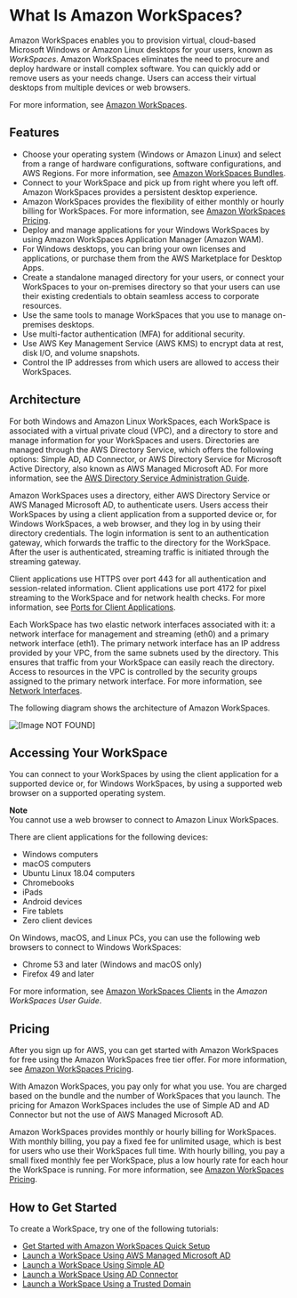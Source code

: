 # What Is Amazon WorkSpaces?<a name="amazon-workspaces"></a>

Amazon WorkSpaces enables you to provision virtual, cloud\-based Microsoft Windows or Amazon Linux desktops for your users, known as *WorkSpaces*\. Amazon WorkSpaces eliminates the need to procure and deploy hardware or install complex software\. You can quickly add or remove users as your needs change\. Users can access their virtual desktops from multiple devices or web browsers\.

For more information, see [Amazon WorkSpaces](https://aws.amazon.com/workspaces/)\.

## Features<a name="features"></a>
+ Choose your operating system \(Windows or Amazon Linux\) and select from a range of hardware configurations, software configurations, and AWS Regions\. For more information, see [Amazon WorkSpaces Bundles](https://aws.amazon.com/workspaces/details/#Amazon_WorkSpaces_Bundles)\.
+ Connect to your WorkSpace and pick up from right where you left off\. Amazon WorkSpaces provides a persistent desktop experience\.
+ Amazon WorkSpaces provides the flexibility of either monthly or hourly billing for WorkSpaces\. For more information, see [Amazon WorkSpaces Pricing](https://aws.amazon.com/workspaces/pricing/)\.
+ Deploy and manage applications for your Windows WorkSpaces by using Amazon WorkSpaces Application Manager \(Amazon WAM\)\.
+ For Windows desktops, you can bring your own licenses and applications, or purchase them from the AWS Marketplace for Desktop Apps\.
+ Create a standalone managed directory for your users, or connect your WorkSpaces to your on\-premises directory so that your users can use their existing credentials to obtain seamless access to corporate resources\.
+ Use the same tools to manage WorkSpaces that you use to manage on\-premises desktops\.
+ Use multi\-factor authentication \(MFA\) for additional security\.
+ Use AWS Key Management Service \(AWS KMS\) to encrypt data at rest, disk I/O, and volume snapshots\.
+ Control the IP addresses from which users are allowed to access their WorkSpaces\.

## Architecture<a name="architecture"></a>

For both Windows and Amazon Linux WorkSpaces, each WorkSpace is associated with a virtual private cloud \(VPC\), and a directory to store and manage information for your WorkSpaces and users\. Directories are managed through the AWS Directory Service, which offers the following options: Simple AD, AD Connector, or AWS Directory Service for Microsoft Active Directory, also known as AWS Managed Microsoft AD\. For more information, see the [AWS Directory Service Administration Guide](https://docs.aws.amazon.com/directoryservice/latest/admin-guide/)\.

Amazon WorkSpaces uses a directory, either AWS Directory Service or AWS Managed Microsoft AD, to authenticate users\. Users access their WorkSpaces by using a client application from a supported device or, for Windows WorkSpaces, a web browser, and they log in by using their directory credentials\. The login information is sent to an authentication gateway, which forwards the traffic to the directory for the WorkSpace\. After the user is authenticated, streaming traffic is initiated through the streaming gateway\.

Client applications use HTTPS over port 443 for all authentication and session\-related information\. Client applications use port 4172 for pixel streaming to the WorkSpace and for network health checks\. For more information, see [Ports for Client Applications](workspaces-port-requirements.md#client-application-ports)\.

Each WorkSpace has two elastic network interfaces associated with it: a network interface for management and streaming \(eth0\) and a primary network interface \(eth1\)\. The primary network interface has an IP address provided by your VPC, from the same subnets used by the directory\. This ensures that traffic from your WorkSpace can easily reach the directory\. Access to resources in the VPC is controlled by the security groups assigned to the primary network interface\. For more information, see [Network Interfaces](workspaces-port-requirements.md#network-interfaces)\.

The following diagram shows the architecture of Amazon WorkSpaces\.

![\[Image NOT FOUND\]](http://docs.aws.amazon.com/workspaces/latest/adminguide/images/architectural_diagram-new.png)

## Accessing Your WorkSpace<a name="devices"></a>

You can connect to your WorkSpaces by using the client application for a supported device or, for Windows WorkSpaces, by using a supported web browser on a supported operating system\.

**Note**  
You cannot use a web browser to connect to Amazon Linux WorkSpaces\.

There are client applications for the following devices:
+ Windows computers
+ macOS computers
+ Ubuntu Linux 18\.04 computers
+ Chromebooks
+ iPads
+ Android devices
+ Fire tablets
+ Zero client devices

On Windows, macOS, and Linux PCs, you can use the following web browsers to connect to Windows WorkSpaces:
+ Chrome 53 and later \(Windows and macOS only\)
+ Firefox 49 and later

For more information, see [Amazon WorkSpaces Clients](https://docs.aws.amazon.com/workspaces/latest/userguide/amazon-workspaces-clients.html) in the *Amazon WorkSpaces User Guide*\.

## Pricing<a name="pricing"></a>

After you sign up for AWS, you can get started with Amazon WorkSpaces for free using the Amazon WorkSpaces free tier offer\. For more information, see [Amazon WorkSpaces Pricing](https://aws.amazon.com/workspaces/pricing/)\.

With Amazon WorkSpaces, you pay only for what you use\. You are charged based on the bundle and the number of WorkSpaces that you launch\. The pricing for Amazon WorkSpaces includes the use of Simple AD and AD Connector but not the use of AWS Managed Microsoft AD\.

Amazon WorkSpaces provides monthly or hourly billing for WorkSpaces\. With monthly billing, you pay a fixed fee for unlimited usage, which is best for users who use their WorkSpaces full time\. With hourly billing, you pay a small fixed monthly fee per WorkSpace, plus a low hourly rate for each hour the WorkSpace is running\. For more information, see [Amazon WorkSpaces Pricing](https://aws.amazon.com/workspaces/pricing/)\.

## How to Get Started<a name="how-to-start"></a>

To create a WorkSpace, try one of the following tutorials:
+ [Get Started with Amazon WorkSpaces Quick Setup](getting-started.md)
+ [Launch a WorkSpace Using AWS Managed Microsoft AD](launch-workspace-microsoft-ad.md)
+ [Launch a WorkSpace Using Simple AD](launch-workspace-simple-ad.md)
+ [Launch a WorkSpace Using AD Connector](launch-workspace-ad-connector.md)
+ [Launch a WorkSpace Using a Trusted Domain](launch-workspace-trusted-domain.md)